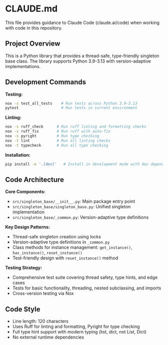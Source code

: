 # CLAUDE.md

This file provides guidance to Claude Code (claude.ai/code) when working with code in this repository.

## Project Overview

This is a Python library that provides a thread-safe, type-friendly singleton base class. The library supports Python 3.9-3.13 with version-adaptive implementations.

## Development Commands

**Testing:**
```bash
nox -s test_all_tests    # Run tests across Python 3.9-3.13
pytest                   # Run tests in current environment
```

**Linting:**
```bash
nox -s ruff_check      # Run ruff linting and formatting checks
nox -s ruff_fix        # Run ruff with auto-fix
nox -s pyright         # Run type checking
nox -t lint            # Run all linting checks
nox -t typecheck       # Run all type checking
```

**Installation:**
```bash
pip install -e '.[dev]'   # Install in development mode with dev dependencies
```

## Code Architecture

**Core Components:**
- `src/singleton_base/__init__.py`: Main package entry point
- `src/singleton_base/singleton_base.py`: Unified singleton implementation
- `src/singleton_base/_common.py`: Version-adaptive type definitions

**Key Design Patterns:**
- Thread-safe singleton creation using locks
- Version-adaptive type definitions in `_common.py`
- Class methods for instance management: `get_instance()`, `has_instance()`, `reset_instance()`
- Test-friendly design with `reset_instance()` method

**Testing Strategy:**
- Comprehensive test suite covering thread safety, type hints, and edge cases
- Tests for basic functionality, threading, nested subclassing, and imports
- Cross-version testing via Nox

## Code Style

- Line length: 120 characters
- Uses Ruff for linting and formatting, Pyright for type checking
- Full type hint support with modern typing (list, dict, not List, Dict)
- No external runtime dependencies
